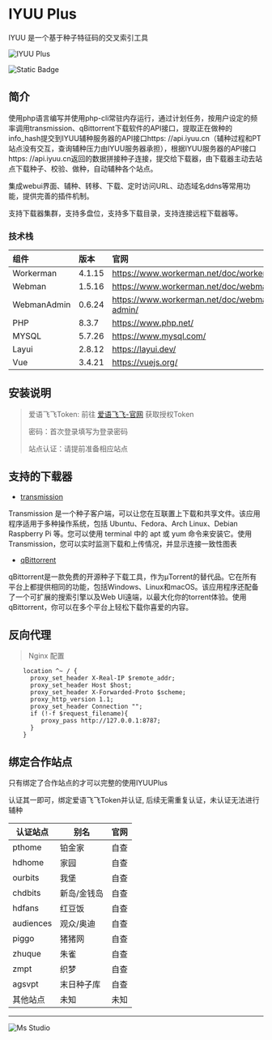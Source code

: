 # IYUU Plus

IYUU 是一个基于种子特征码的交叉索引工具

![IYUU Plus](https://file.lifebus.top/imgs/iyuuplus_cover.png)

![Static Badge](https://img.shields.io/badge/%E6%96%B0%E7%96%86%E8%90%8C%E6%A3%AE%E8%BD%AF%E4%BB%B6%E5%BC%80%E5%8F%91%E5%B7%A5%E4%BD%9C%E5%AE%A4-%E6%8F%90%E4%BE%9B%E6%8A%80%E6%9C%AF%E6%94%AF%E6%8C%81-blue)

## 简介

使用php语言编写并使用php-cli常驻内存运行，通过计划任务，按用户设定的频率调用transmission、qBittorrent下载软件的API接口，提取正在做种的info_hash提交到IYUU辅种服务器的API接口https:
//api.iyuu.cn（辅种过程和PT站点没有交互，查询辅种压力由IYUU服务器承担），根据IYUU服务器的API接口https:
//api.iyuu.cn返回的数据拼接种子连接，提交给下载器，由下载器主动去站点下载种子、校验、做种，自动辅种各个站点。

集成webui界面、辅种、转移、下载、定时访问URL、动态域名ddns等常用功能，提供完善的插件机制。

支持下载器集群，支持多盘位，支持多下载目录，支持连接远程下载器等。

### 技术栈

| 组件          | 版本     | 官网                                          |
|:------------|:-------|:--------------------------------------------|
| Workerman   | 4.1.15 | https://www.workerman.net/doc/workerman/    |
| Webman      | 1.5.16 | https://www.workerman.net/doc/webman/       |
| WebmanAdmin | 0.6.24 | https://www.workerman.net/doc/webman-admin/ |
| PHP         | 8.3.7  | https://www.php.net/                        |
| MYSQL       | 5.7.26 | https://www.mysql.com/                      |
| Layui       | 2.8.12 | https://layui.dev/                          |
| Vue         | 3.4.21 | https://vuejs.org/                          |

## 安装说明

> 爱语飞飞Token: 前往 [爱语飞飞-官网](https://iyuu.cn/) 获取授权Token
>
> 密码：首次登录填写为登录密码
>
> 站点认证：请提前准备相应站点

## 支持的下载器

+ [transmission](https://transmissionbt.com/)

Transmission 是一个种子客户端，可以让您在互联置上下载和共享文件。该应用程序适用于多种操作系统，包括 Ubuntu、Fedora、Arch
Linux、Debian Raspberry Pi 等。您可以使用 terminal 中的 apt 或 yum 命令来安装它。使用
Transmission，您可以实时监测下载和上传情况，并显示连接一致性图表

+ [qBittorrent](https://www.qbittorrent.org/)

qBittorrent是一款免费的开源种子下载工具，作为µTorrent的替代品。它在所有平台上都提供相同的功能，包括Windows、Linux和macOS。该应用程序还配备了一个可扩展的搜索引擎以及Web
UI遠端，以最大化你的torrent体验。使用qBittorrent，你可以在多个平台上轻松下载你喜爱的内容。

## 反向代理

> Nginx 配置

```nginx
    location ^~ / {
      proxy_set_header X-Real-IP $remote_addr;
      proxy_set_header Host $host;
      proxy_set_header X-Forwarded-Proto $scheme;
      proxy_http_version 1.1;
      proxy_set_header Connection "";
      if (!-f $request_filename){
         proxy_pass http://127.0.0.1:8787;
      }
    }
```

## 绑定合作站点

只有绑定了合作站点的才可以完整的使用IYUUPlus

认证其一即可，绑定爱语飞飞Token并认证, 后续无需重复认证，未认证无法进行辅种

| 认证站点      | 别名     | 官网 |
|-----------|--------|----|
| pthome    | 铂金家    | 自查 |
| hdhome    | 家园     | 自查 |
| ourbits   | 我堡     | 自查 |
| chdbits   | 新岛/金钱岛 | 自查 |
| hdfans    | 红豆饭    | 自查 |
| audiences | 观众/奥迪  | 自查 |
| piggo     | 猪猪网    | 自查 |
| zhuque    | 朱雀     | 自查 |
| zmpt      | 织梦     | 自查 |
| agsvpt    | 末日种子库  | 自查 |
| 其他站点      | 未知     | 未知 |

---

![Ms Studio](https://file.lifebus.top/imgs/ms_blank_001.png)
